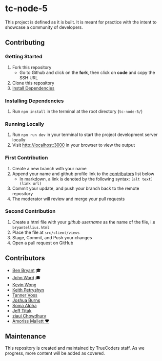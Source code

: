 # tc-node-5

This project is defined as it is built. It is meant for practice with the intent to showcase a community of developers.

## Contributing

### Getting Started

1. Fork this repository
   - Go to Github and click on the **fork**, then click on **code** and copy the SSH URL
2. Clone this repository
3. [Install Dependencies](#installing-dependencies)

### Installing Dependencies

1. Run `npm install` in the terminal at the root directory (`tc-node-5/`)

### Running Locally

1. Run `npm run dev` in your terminal to start the project development server locally
2. Visit [http://localhost:3000](http://localhost:3000) in your browser to view the output

### First Contribution

1. Create a new branch with your name
2. Append your name and github profile link to the [contributors](#contributors) list below
   - In markdown, a link is denoted by the following syntax: `[alt text](link url)`
3. Commit your update, and push your branch back to the remote repository
4. The moderator will review and merge your pull requests

### Second Contribution

1. Create a html file with your _github username_ as the name of the file, i.e `bryantellius.html`
2. Place the file at `src/client/views`
3. Stage, Commit, and Push your changes
4. Open a pull request on GitHub

## Contributors

- [Ben Bryant](https://github.com/Bryantellius) &#127891;
- [John Ward](https://github.com/johndward01) &#127891;
- [Kevin Wong](https://github.com/devkev1)
- [Keith Petryshyn](https://github.com/KeithPetr)
- [Tanner Voss](https://github.com/TannerVoss)
- [Joshua Burns](https://github.com/joshua-desu)
- [Soma Alpha](https://github.com/Soma-Alpha)
- [Jeff Titak](https://github.com/jtitak06)
- [ziaul Chowdhury](https://github.com/zianyc)
- [Amoriss Mallett &#10084;](https://github.com/amoriss)

## Maintenance

This repository is created and maintained by TrueCoders staff. As we progress, more content will be added as covered.
